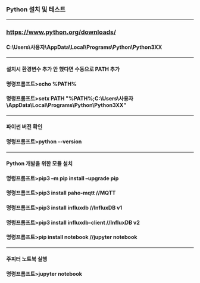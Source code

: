 ### Python 설치 및 테스트
---
### https://www.python.org/downloads/
#### C:\Users\사용자\AppData\Local\Programs\Python\Python3XX
---
#### 설치시 환경변수 추가 안 했다면 수동으로 PATH 추가
#### 명령프롬프트>echo %PATH%
#### 명령프롬프트>setx PATH "%PATH%;C:\Users\사용자\AppData\Local\Programs\Python\Python3XX"
---
#### 파이썬 버전 확인
#### 명령프롬프트>python --version
---
#### Python 개발을 위한 모듈 설치
#### 명령프롬프트>pip3 –m pip install –upgrade pip
#### 명령프롬프트>pip3 install paho-mqtt          //MQTT
#### 명령프롬프트>pip3 install influxdb           //InfluxDB v1
#### 명령프롬프트>pip3 install influxdb-client    //InfluxDB v2
#### 명령프롬프트>pip install notebook            //jupyter notebook

---
#### 주피터 노트북 실행
#### 명령프롬프트>jupyter notebook
